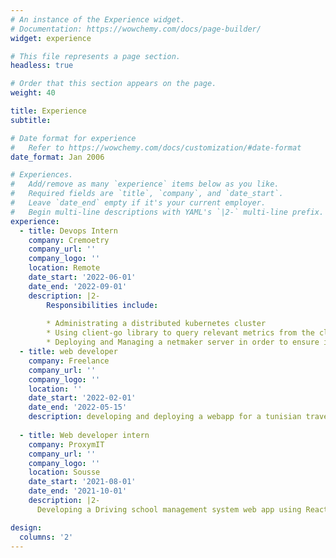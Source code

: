 ```yaml
---
# An instance of the Experience widget.
# Documentation: https://wowchemy.com/docs/page-builder/
widget: experience

# This file represents a page section.
headless: true

# Order that this section appears on the page.
weight: 40

title: Experience
subtitle:

# Date format for experience
#   Refer to https://wowchemy.com/docs/customization/#date-format
date_format: Jan 2006

# Experiences.
#   Add/remove as many `experience` items below as you like.
#   Required fields are `title`, `company`, and `date_start`.
#   Leave `date_end` empty if it's your current employer.
#   Begin multi-line descriptions with YAML's `|2-` multi-line prefix.
experience:
  - title: Devops Intern
    company: Cremoetry
    company_url: ''
    company_logo: ''
    location: Remote
    date_start: '2022-06-01'
    date_end: '2022-09-01'
    description: |2-
        Responsibilities include:
        
        * Administrating a distributed kubernetes cluster
        * Using client-go library to query relevant metrics from the cluster
        * Deploying and Managing a netmaker server in order to ensure inter-node communcation between the nodes
  - title: web developer
    company: Freelance
    company_url: ''
    company_logo: ''
    location: ''
    date_start: '2022-02-01'
    date_end: '2022-05-15'
    description: developing and deploying a webapp for a tunisian travel agency
  
  - title: Web developer intern
    company: ProxymIT
    company_url: ''
    company_logo: ''
    location: Sousse
    date_start: '2021-08-01'
    date_end: '2021-10-01'
    description: |2- 
      Developing a Driving school management system web app using React JS for the front end and spring boot for the backed and postgreSQL as the database

design:
  columns: '2'
---
```

